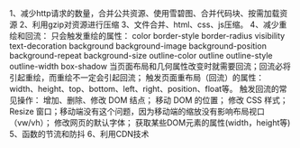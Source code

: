 1、减少http请求的数量，合并公共资源、使用雪碧图、合并代码块、按需加载资源
2、利用gzip对资源进行压缩
3、文件合并、html、css、js压缩。
4、减少重绘和回流：
  只会触发重绘的属性：
    color
    border-style
    border-radius
    visibility
    text-decoration
    background
    background-image
    background-position
    background-repeat
    background-size
    outline-color
    outline
    outline-style
    outline-width
    box-shadow
当页面布局和几何属性改变时就需要回流；回流必将引起重绘，而重绘不一定会引起回流；
触发页面重布局（回流）的属性：
  width、height、top、bottom、left、right、position、float等。
触发回流的常见操作：
  增加、删除、修改 DOM 结点；
  移动 DOM 的位置；
  修改 CSS 样式；
  Resize 窗口；移动端没有这个问题，因为移动端的缩放没有影响布局视口（vw/vh）；
  修改网页的默认字体；
  获取某些DOM元素的属性(width，height等)
5、函数的节流和防抖
6、利用CDN技术